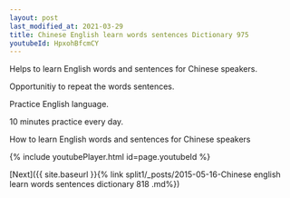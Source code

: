 ```yaml
---
layout: post
last_modified_at: 2021-03-29
title: Chinese English learn words sentences Dictionary 975 
youtubeId: HpxohBfcmCY
---
```

 
 
Helps to learn English words and sentences for Chinese speakers.

Opportunitiy to repeat the words sentences. 

Practice English language. 
 
10 minutes practice every day. 
 
How to learn English words and sentences for Chinese speakers 
 
{% include youtubePlayer.html id=page.youtubeId %}
 
 
[Next]({{ site.baseurl }}{% link  split1/_posts/2015-05-16-Chinese english learn words sentences dictionary 818 .md%})
 
